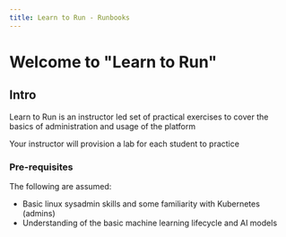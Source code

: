 ```yaml
---
title: Learn to Run - Runbooks
---
```


# Welcome to "Learn to Run"

## Intro

Learn to Run is an instructor led set of practical exercises to cover the basics of administration and usage of the platform

Your instructor will provision a lab for each student to practice

### Pre-requisites

The following are assumed:

- Basic linux sysadmin skills and some familiarity with Kubernetes (admins)
- Understanding of the basic machine learning lifecycle and AI models